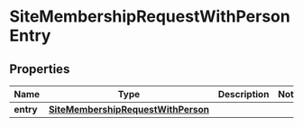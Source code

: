 # SiteMembershipRequestWithPersonEntry

## Properties
Name | Type | Description | Notes
------------ | ------------- | ------------- | -------------
**entry** | [**SiteMembershipRequestWithPerson**](SiteMembershipRequestWithPerson.md) |  | 
